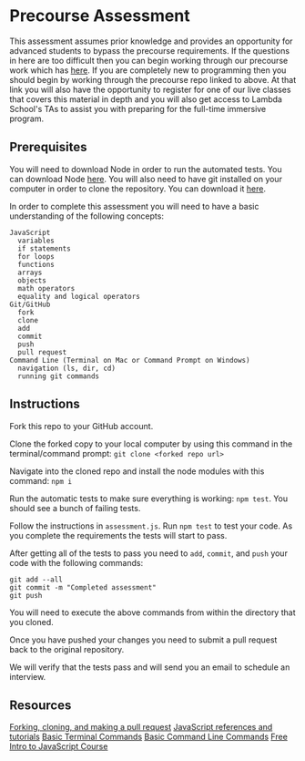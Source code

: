 # Precourse Assessment

This assessment assumes prior knowledge and provides an opportunity for advanced students to bypass the precourse requirements.
If the questions in here are too difficult then you can begin working through our precourse work which has [here](https://github.com/LambdaSchool/Precourse).
If you are completely new to programming then you should begin by working through the precourse repo linked to above.
At that link you will also have the opportunity to register for one of our live classes that covers this material in depth
and you will also get access to Lambda School's TAs to assist you with preparing for the full-time immersive program.

## Prerequisites

You will need to download Node in order to run the automated tests.  You can download Node [here](https://nodejs.org/en/download/).
You will also need to have git installed on your computer in order to clone the repository.  You can download it [here](https://git-scm.com/downloads).

In order to complete this assessment you will need to have a basic understanding of the following concepts:
```
JavaScript
  variables
  if statements
  for loops
  functions
  arrays
  objects
  math operators
  equality and logical operators
Git/GitHub
  fork
  clone
  add
  commit
  push
  pull request
Command Line (Terminal on Mac or Command Prompt on Windows)
  navigation (ls, dir, cd)
  running git commands
```
## Instructions


Fork this repo to your GitHub account.

Clone the forked copy to your local computer by using this command in the terminal/command prompt:  `git clone <forked repo url>`

Navigate into the cloned repo and install the node modules with this command: `npm i`

Run the automatic tests to make sure everything is working: `npm test`.  You should see a bunch of failing tests.

Follow the instructions in `assessment.js`.  Run `npm test` to test your code.  As you complete the requirements the tests will start to pass. 

After getting all of the tests to pass you need to `add`, `commit`, and `push` your code with the following commands:
```
git add --all
git commit -m "Completed assessment"
git push
```
You will need to execute the above commands from within the directory that you cloned.

Once you have pushed your changes you need to submit a pull request back to the original repository.

We will verify that the tests pass and will send you an email to schedule an interview.

## Resources

[Forking, cloning, and making a pull request](https://guides.github.com/activities/forking/)
[JavaScript references and tutorials](https://developer.mozilla.org/en-US/docs/Web/JavaScript)
[Basic Terminal Commands](http://blog.teamtreehouse.com/introduction-to-the-mac-os-x-command-line)
[Basic Command Line Commands](https://www.digitalcitizen.life/command-prompt-how-use-basic-commands)
[Free Intro to JavaScript Course](https://www.udacity.com/course/intro-to-javascript--ud803)

